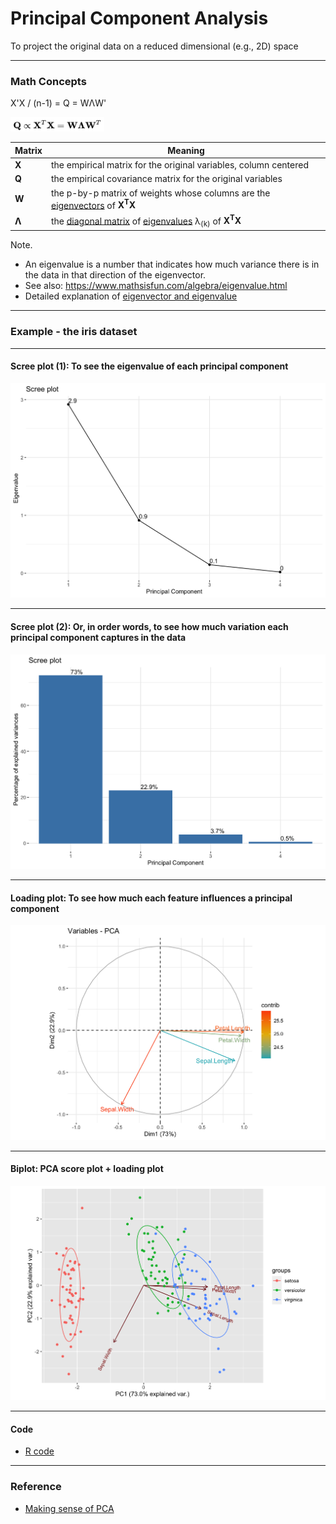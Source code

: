 # Principal Component Analysis
To project the original data on a reduced dimensional (e.g., 2D) space

<hr>

### Math Concepts

X'X / (n-1) = Q = WΛW'

<img src="./images/PCA_concepts_covariance.png" width="150px">

Matrix | Meaning
--- | ---
<b>X</b> | the empirical matrix for the original variables, column centered
<b>Q</b> | the empirical covariance matrix for the original variables
<b>W</b> | the p-by-p matrix of weights whose columns are the <a href="https://en.wikipedia.org/wiki/Eigenvalues_and_eigenvectors">eigenvectors</a> of <b>X<sup>T</sup>X</b>
<b>Λ</b> | the <a href="https://en.wikipedia.org/wiki/Diagonal_matrix">diagonal matrix</a> of <a href="https://en.wikipedia.org/wiki/Eigenvalues_and_eigenvectors">eigenvalues</a> λ<sub>(k)</sub> of <b>X<sup>T</sup>X</b>

Note. 
- An eigenvalue is a number that indicates how much variance there is in the data in that direction of the eigenvector.
- See also: https://www.mathsisfun.com/algebra/eigenvalue.html
- Detailed explanation of <a href="./eigenvector_and_eigenvalue.md">eigenvector and eigenvalue</a>

<hr>

### Example - the iris dataset

<hr>

#### Scree plot (1): To see the eigenvalue of each principal component
<img src="./images/PCA_iris_scree_plot_eigenvalue.png" width="600px">

<hr>

#### Scree plot (2): Or, in order words, to see how much variation each principal component captures in the data
<img src="./images/PCA_iris_scree_plot_percentage.png" width="600px">

<hr>

#### Loading plot: To see how much each feature influences a principal component
<img src="./images/PCA_iris_loading_plot.png" width="600px">

<hr>

#### Biplot: PCA score plot + loading plot
<img src="./images/PCA_iris_biplot.png" width="700px">

<hr>

#### Code
- <a href="./PCA.R">R code</a>

<hr>

### Reference

- <a href="https://stats.stackexchange.com/questions/2691/making-sense-of-principal-component-analysis-eigenvectors-eigenvalues/140579">Making sense of PCA</a>

